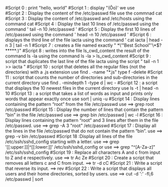 #Script 0 : print "hello, world"
#Script 1 : display "(Ôo)' we use \
#Script 2 : Display the content of the /etc/passwd file use the commnad cat
#Script 3 : Display the content of /etc/passwd and /etc/hosts using the command cat 
#Script 4 : Display the last 10 lines of /etc/passwd using the command ' tail -n 10  /etc/passwd '
#Script 5 : Display the first 10 lines of /etc/passwd using the command ' head -n 10 /etc/passwd ' 
#Script 6 : displays the third line of the file iacta using the command ' cat iacta | head -n 3 | tail -n 1
#Script 7 : creates a file named exactly " \*\\\'\"Best School"\'\\\*$\?\*\*\*\*\*:)" 
#Script 8 : writes into the file ls_cwd_content the result of the command ls -la using the command ls -la > ls_cwd_content
#Script 9 : script that duplicates the last line of the file iacta using the script " tail -n 1 >>  iacta "
#Script 10 : script that deletes all the regular files (not the directories) with a .js extension use find . -name "*.js" type f  -delete
#Script 11 : script that counts the number of directories and sub-directories in the current directory use find . -mindepth 1 -type d | wc -
#Script 12 :  a script that displays the 10 newest files in the current directory use ls -t | head -n 10
#Script 13 : a script that takes a list of words as input and prints only words that appear exactly once use sort | uniq -u
#Script 14 : Display lines containing the pattern “root” from the file /etc/passwd use ==> grep root /etc/passwd
#Script 15 : Display the number of lines that contain the pattern “bin” in the file /etc/passwd use ==> grep bin /etc/passwd | wc -l
#Script 16 : Display lines containing the pattern “root” and 3 lines after them in the file /etc/passwd. use ==> grep -A 3 "root" /etc/passwd
#Script 17 : Display all the lines in the file /etc/passwd that do not contain the pattern “bin”. use ==> grep -v bin /etc/passwd
#Script 18 :Display all lines of the file /etc/ssh/sshd_config starting with a letter. use ==> grep '[[:upper:]]\|^[[:lower:]]' /etc/ssh/sshd_config or use ==> grep "^[A-Za-z]" /etc/ssh/sshd_config
#Script 19 : Replace all characters A and c from input to Z and e respectively. use ==> tr Ac Ze
#Script 20 : Create a script that removes all letters c and C from input. ==> tr -d cC
#Script 21 : Write a script that reverse its input. ==> rev
#Script 22 : Write a script that displays all users and their home directories, sorted by users. use ==> cut -d ':' -fl,6 /etc/passwd | sort  
